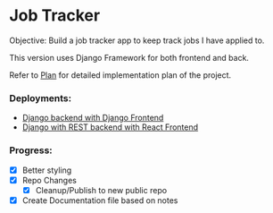 # Job Tracker

Objective: Build a job tracker app to keep track jobs I have applied to.

This version uses Django Framework for both frontend and back.

Refer to [Plan](docs/plan.md) for detailed implementation plan of the project.

### Deployments:

- [Django backend with Django Frontend](https://jobtracker-django.herokuapp.com/)
- [Django with REST backend with React Frontend](https://jobtracker-react.herokuapp.com/)

### Progress:

- [x] Better styling
- [x] Repo Changes
  - [x] Cleanup/Publish to new public repo
- [x] Create Documentation file based on notes
